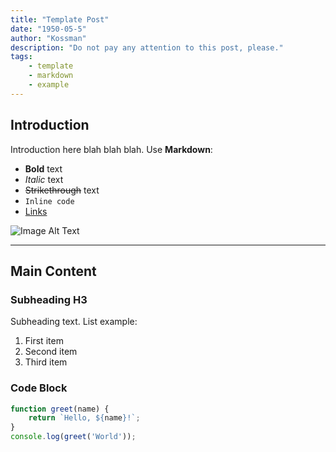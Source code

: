 ```yaml
---
title: "Template Post"
date: "1950-05-5"
author: "Kossman"
description: "Do not pay any attention to this post, please."
tags:
    - template
    - markdown
    - example
---
```


## Introduction

Introduction here blah blah blah. Use **Markdown**:

- **Bold** text
- *Italic* text
- ~~Strikethrough~~ text
- `Inline code`
- [Links](https://example.com)

![Image Alt Text](https://avatars.githubusercontent.com/u/170632168?v=4 "Image Title")

---

## Main Content

### Subheading H3

Subheading text. List example:
1. First item
2. Second item
3. Third item

### Code Block
```js
function greet(name) {
    return `Hello, ${name}!`;
}
console.log(greet('World'));
```

